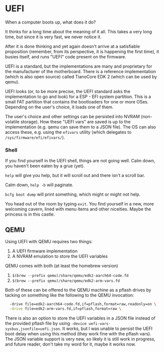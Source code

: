 # UEFI

When a computer boots up, what does it do?

It thinks for a long time about the meaning of it all. This takes a very long
time, but since it is very fast, we never notice it.

After it is done thinking and yet again doesn't arrive at a satisfiable
proposition (remember, from its perspective, it is happening the first time), it
busies itself, and runs "UEFI" code present on the firmware.

UEFI is a standard, but the implementations are many and proprietary for the
manufacturer of the motherboard. There is a reference implementation (which is
also open source) called TianoCore EDK 2 (which can be used by qemu).

UEFI looks (or, to be more precise, the UEFI standard asks the implementation to
go and look) for a ESP - EFI system partition. This is a small FAT partition
that contains the bootloaders for one or more OSes. Depending on the user's
choice, it loads one of them.

The user's choice and other settings can be persisted into NVRAM (non-volatile
storage). How these "UEFI vars" are saved is up to the implementation (e.g. qemu
can save them to a JSON file). The OS can also access these, e.g. using the
`efivars` utility (which delegates to `/sys/firmware/efi/efivars/`).

### Shell

If you find yourself in the UEFI shell, things are not going well. Calm down,
you haven't been eaten by a grue (yet).

`help` will give you help, but it will scroll out and there isn't a scroll
bar.

Calm down, `help -b` will paginate.

`bcfg boot dump` will print something, which might or might not help.

You head out of the room by typing `exit`. You find yourself in a new, more
welcoming cavern, lined with menu items and other niceities. Maybe the princess
is in this castle.

## QEMU

Using UEFI with QEMU requires two things:

1. A UEFI firmware implementation
2. A NVRAM emulation to store the UEFI variables

QEMU comes with both (at least the homebrew version)

1. `$(brew --prefix qemu)/share/qemu/edk2-aarch64-code.fd`
2. `$(brew --prefix qemu)/share/qemu/edk2-arm-vars.fd`

Both of these can be offered to the QEMU machine as a pflash drives by tacking
on something like the following to the QEMU invocation:

```sh
  -drive file=edk2-aarch64-code.fd,if=pflash,format=raw,readonly=on \
  -drive file=edk2-arm-vars.fd,if=pflash,format=raw \
```

There is also an option to store the UEFI variables in a JSON file instead of
the provided pflash file by using `-device
uefi-vars-sysbus,jsonfile=uefi.json`. It works, but I was unable to persist the
UEFI boot delay when using this method (they work fine with the pflash
vars). The JSON variable support is very new, so likely it is still work in
progress, and future reader, don't take my word for it, maybe it works now.
